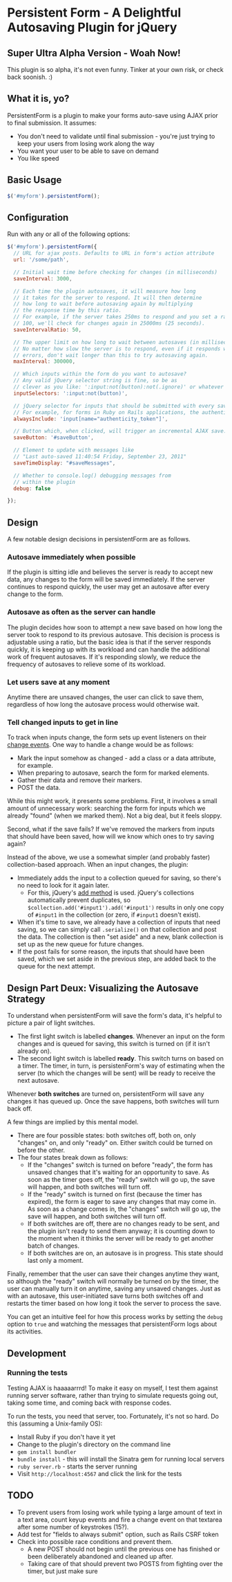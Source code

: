 # Persistent Form - A Delightful Autosaving Plugin for jQuery

## Super Ultra Alpha Version - Woah Now!

This plugin is so alpha, it's not even funny. Tinker at your own risk, or check back soonish. :)

## What it is, yo?

PersistentForm is a plugin to make your forms auto-save using AJAX prior to final submission. It assumes:

- You don't need to validate until final submission - you're just trying to keep your users from losing work along the way
- You want your user to be able to save on demand
- You like speed

## Basic Usage

```javascript
$('#myform').persistentForm();
```

## Configuration

Run with any or all of the following options:

```javascript
$('#myform').persistentForm({
  // URL for ajax posts. Defaults to URL in form's action attribute
  url: '/some/path', 

  // Initial wait time before checking for changes (in milliseconds)
  saveInterval: 3000,

  // Each time the plugin autosaves, it will measure how long
  // it takes for the server to respond. It will then determine 
  // how long to wait before autosaving again by multiplying
  // the response time by this ratio.
  // For example, if the server takes 250ms to respond and you set a ratio of
  // 100, we'll check for changes again in 25000ms (25 seconds).
  saveIntervalRatio: 50,

  // The upper limit on how long to wait between autosaves (in milliseconds).
  // No matter how slow the server is to respond, even if it responds with
  // errors, don't wait longer than this to try autosaving again.
  maxInterval: 300000,

  // Which inputs within the form do you want to autosave?
  // Any valid jQuery selector string is fine, so be as
  // clever as you like: ':input:not(button):not(.ignore)' or whatever
  inputSelectors: ':input:not(button)',

  // jQuery selector for inputs that should be submitted with every save.
  // For example, for forms in Ruby on Rails applications, the authenticity token.
  alwaysInclude: 'input[name="authenticity_token"]',

  // Button which, when clicked, will trigger an incremental AJAX save.
  saveButton: '#saveButton',

  // Element to update with messages like 
  // "Last auto-saved 11:40:54 Friday, September 23, 2011"
  saveTimeDisplay: "#saveMessages",

  // Whether to console.log() debugging messages from
  // within the plugin
  debug: false

});
```
## Design

A few notable design decisions in persistentForm are as follows.

### Autosave immediately when possible

If the plugin is sitting idle and believes the server is ready to accept new data, any changes to the form will be saved immediately. If the server continues to respond quickly, the user may get an autosave after every change to the form.

### Autosave as often as the server can handle

The plugin decides how soon to attempt a new save based on how long the server took to respond to its previous autosave. This decision is process is adjustable using a ratio, but the basic idea is that if the server responds quickly, it is keeping up with its workload and can handle the additional work of frequent autosaves. If it's responding slowly, we reduce the frequency of autosaves to relieve some of its workload.

### Let users save at any moment

Anytime there are unsaved changes, the user can click to save them, regardless of how long the autosave process would otherwise wait.

### Tell changed inputs to get in line

To track when inputs change, the form sets up event listeners on their [change events](http://api.jquery.com/change). One way to handle a change would be as follows:

- Mark the input somehow as changed - add a class or a data attribute, for example.
- When preparing to autosave, search the form for marked elements.
- Gather their data and remove their markers.
- POST the data.

While this might work, it presents some problems. First, it involves a small amount of unnecessary work: searching the form for inputs which we already "found" (when we marked them). Not a big deal, but it feels sloppy.

Second, what if the save fails? If we've removed the markers from inputs that should have been saved, how will we know which ones to try saving again?

Instead of the above, we use a somewhat simpler (and probably faster) collection-based approach. When an input changes, the plugin:

- Immediately adds the input to a collection queued for saving, so there's no need to look for it again later. 
  - For this, jQuery's [add method](http://api.jquery.com/add) is used. jQuery's collections automatically prevent duplicates, so `$collection.add('#input1').add('#input1')` results in only one copy of `#input1` in the collection (or zero, if `#input1` doesn't exist).
- When it's time to save, we already have a collection of inputs that need saving, so we can simply call `.serialize()` on that collection and post the data. The collection is then "set aside" and a new, blank collection is set up as the new queue for future changes.
- If the post fails for some reason, the inputs that should have been saved, which we set aside in the previous step, are added back to the queue for the next attempt.

## Design Part Deux: Visualizing the Autosave Strategy

To understand when persistentForm will save the form's data, it's helpful to picture a pair of light switches.

- The first light switch is labelled **changes**. Whenever an input on the form changes and is queued for saving, this switch is turned on (if it isn't already on).
- The second light switch is labelled **ready**. This switch turns on based on a timer. The timer, in turn, is persistenForm's way of estimating when the server (to which the changes will be sent) will be ready to receive the next autosave.

Whenever **both switches** are turned on, persistentForm will save any changes it has queued up. Once the save happens, both switches will turn back off.

A few things are implied by this mental model.

- There are four possible states: both switches off, both on, only "changes" on, and only "ready" on. Either switch could be turned on before the other.
- The four states break down as follows:
  - If the "changes" switch is turned on before "ready", the form has unsaved changes that it's waiting for an opportunity to save. As soon as the timer goes off, the "ready" switch will go up, the save will happen, and both switches will turn off.
  - If the "ready" switch is turned on first (because the timer has expired), the form is eager to save any changes that may come in. As soon as a change comes in, the "changes" switch will go up, the save will happen, and both switches will turn off.
  - If both switches are off, there are no changes ready to be sent, and the plugin isn't ready to send them anyway; it is counting down to the moment when it thinks the server will be ready to get another batch of changes.
  - If both switches are on, an autosave is in progress. This state should last only a moment.

Finally, remember that the user can save their changes anytime they want, so although the "ready" switch will normally be turned on by the timer, the user can manually turn it on anytime, saving any unsaved changes. Just as with an autosave, this user-initiated save turns both switches off and restarts the timer based on how long it took the server to process the save.

You can get an intuitive feel for how this process works by setting the `debug` option to `true` and watching the messages that persistentForm logs about its activities.

## Development

### Running the tests

Testing AJAX is haaaaarrrd! To make it easy on myself, I test them against running server software, rather than trying to simulate requests going out, taking some time, and coming back with response codes.

To run the tests, you need that server, too. Fortunately, it's not so hard. Do this (assuming a Unix-family OS):

- Install Ruby if you don't have it yet
- Change to the plugin's directory on the command line
- `gem install bundler`
- `bundle install` - this will install the Sinatra gem for running local servers
- `ruby server.rb` - starts the server running
- Visit `http://localhost:4567` and click the link for the tests

## TODO

- To prevent users from losing work while typing a large amount of text in a text area, count keyup events and fire a change event on that textarea after some number of keystrokes (15?).
- Add test for "fields to always submit" option, such as Rails CSRF token
- Check into possible race conditions and prevent them.
  - A new POST should not begin until the previous one has finished or been deliberately abandoned and cleaned up after.
  - Taking care of that should prevent two POSTS from fighting over the timer, but just make sure
